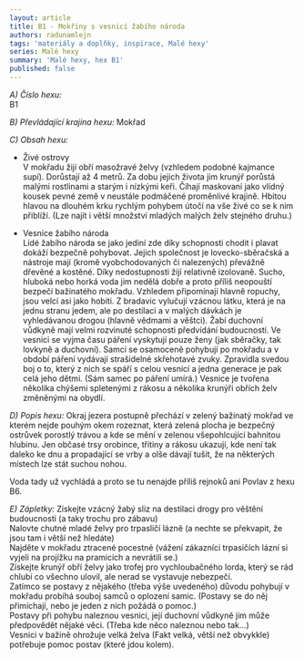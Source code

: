 ```yaml
---
layout: article
title: B1 - Mokřiny s vesnicí žabího národa
authors: radunamlejn
tags: 'materiály a doplňky, inspirace, Malé hexy'
series: Malé hexy
summary: 'Malé hexy, hex B1'
published: false
---
```

_A) Číslo hexu:_		
B1  

_B) Převládající krajina hexu:_
Mokřad  

_C) Obsah hexu:_  
- Živé ostrovy  
V mokřadu žijí obří masožravé želvy (vzhledem podobné kajmance supí). Dorůstají až 4 metrů. Za dobu jejich života jim krunýř porůstá malými rostlinami a starým i nízkými keři. Číhají maskovaní jako vlídný kousek pevné země v neustále podmáčené proměnlivé krajině. Hbitou hlavou na dlouhém krku rychlým pohybem útočí na vše živé co se k nim přiblíží. (Lze najít i větší množství mladých malých želv stejného druhu.)  
  
- Vesnice žabího národa  
Lidé žabího národa se jako jediní zde díky schopnosti chodit i plavat dokáží bezpečně pohybovat. Jejich společnost je lovecko-sběračská a nástroje mají (kromě vyobchodovaných či nalezených) převážně dřevěné a kostěné. Díky nedostupnosti žijí relativně izolovaně. Sucho, hluboká nebo horká voda jim nedělá dobře a proto příliš neopouští bezpečí bažinatého mokřadu. Vzhledem připomínají hlavně ropuchy, jsou velcí asi jako hobiti. Z bradavic vylučují vzácnou látku, která je na jednu stranu jedem, ale po destilaci a v malých dávkách je vyhledávanou drogou (hlavně vědmami a věštci). Žabí duchovní vůdkyně mají velmi rozvinuté schopnosti předvídání budoucnosti. Ve vesnici se vyjma času páření vyskytují pouze ženy (jak sběračky, tak lovkyně a duchovní). Samci se osamoceně pohybují po mokřadu a v období páření vydávají strašidelné skřehotavé zvuky. Zpravidla svedou boj o to, který z nich se spáří s celou vesnicí a jedna generace je pak celá jeho dětmi. (Sám samec po páření umírá.) Vesnice je tvořena několika chýšemi spletenými z rákosu a několika krunýři obřích želv změněnými na obydlí.  
  
_D) Popis hexu:_ 
Okraj jezera postupně přechází v zelený bažinatý mokřad ve kterém nejde pouhým okem rozeznat, která zelená plocha je bezpečný ostrůvek porostlý trávou a kde se mění v zelenou všepohlcující bahnitou hlubinu. Jen občasé trsy orobince, třitiny a rákosu ukazují, kde není tak daleko ke dnu a propadající se vrby a olše dávají tušit, že na některých místech lze stát suchou nohou.  
  
Voda tady už vychládá a proto se tu nenajde příliš rejnoků ani Povlav z hexu B6\.  
  
_E) Zápletky:_ 
Získejte vzácný žabý sliz na destilaci drogy pro věštění budoucnosti (a taky trochu pro zábavu)  
Nalovte chutné mladé želvy pro trpasličí lázně (a nechte se překvapit, že jsou tam i větší než hledáte)  
Najděte v mokřadu ztracené pocestné (vážení zákazníci trpasičích lázní si vyjeli na projížku na pramicích a nevrátili se.)  
Získejte krunýř obří želvy jako trofej pro vychloubačného lorda, který se rád chlubí co všechno ulovil, ale nerad se vystavuje nebezpečí.  
Zatímco se postavy z nějakého (třeba výše uvedeného) důvodu pohybují v mokřadu probíhá souboj samců o oplození samic. (Postavy se do něj přimíchají, nebo je jeden z nich požádá o pomoc.)  
Postavy při pohybu naleznou vesnici, její duchovní vůdkyně jim může předpovědět nějaké věci. (Třeba kde něco naleznou nebo tak...)  
Vesnici v bažině ohrožuje velká želva (Fakt velká, větší než obvykkle) potřebuje pomoc postav (které jdou kolem).
